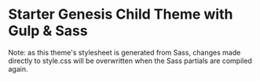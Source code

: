 # Starter Genesis Child Theme with Gulp & Sass

Note: as this theme's stylesheet is generated from Sass, changes made directly to style.css will be overwritten when the Sass partials are compiled again.